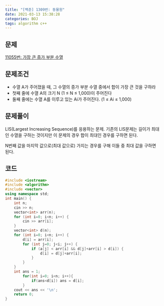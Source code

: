 ```yaml
---
title: "[백준] 1309번: 동물원"
date: 2021-03-13 15:38:28
categories: BOJ
tags: algorithm c++ 
---
```

## 문제

[11055번: 가장 큰 증가 부분 수열](https://www.acmicpc.net/problem/11055)

## 문제조건

- 수열 A가 주어졌을 때, 그 수열의 증가 부분 수열 중에서 합이 가장 큰 것을 구하라
- 첫째 줄에 수열 A의 크기 N (1 ≤ N ≤ 1,000)이 주어진다
- 둘째 줄에는 수열 A를 이루고 있는 Ai가 주어진다. (1 ≤ Ai ≤ 1,000)

## 문제풀이

LIS(Largest Increasing Sequence)를 응용하는 문제. 기존의 LIS문제는 길이가 최대인 수열을 구하는 것이지만 이 문제의 경우 합이 최대인 경우를 구하면 된다.

N번째 값을 마지막 값으로(최대 값으로) 가지는 경우를 구해 이들 중 최대 값을 구하면 된다.

## 코드

```cpp
#include <iostream>
#include <algorithm>
#include <vector>
using namespace std;
int main() {
    int n;
    cin >> n;
    vector<int> arr(n);
    for (int i=0; i<n; i++) {
        cin >> arr[i];
    }
    vector<int> d(n);
    for (int i=0; i<n; i++) {
        d[i] = arr[i];
        for (int j=0; j<i; j++) {
            if (a[j] < arr[i] && d[j]+arr[i] > d[i]) {
                d[i] = d[j]+arr[i];
            }
        }
    }
    int ans = 1;
		for(int i=0; i<n; i++){
			if(ans<d[i]) ans = d[i];
		}
    cout << ans << '\n';
    return 0;
}
```
